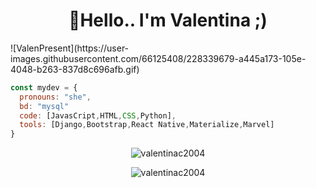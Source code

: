 <h1 align="center">👋Hello.. I'm Valentina ;)</h1>
![ValenPresent](https://user-images.githubusercontent.com/66125408/228339679-a445a173-105e-4048-b263-837d8c696afb.gif)

```js
const mydev = {
  pronouns: "she",
  bd: "mysql"
  code: [JavasCript,HTML,CSS,Python],
  tools: [Django,Bootstrap,React Native,Materialize,Marvel]
}

```

<div align="center">

<p><img align="center" src="https://github-readme-stats.vercel.app/api/top-langs?username=valentinac2004&show_icons=true&locale=en&layout=compact" alt="valentinac2004" /> </p>

<p><img align="center" src="https://github-readme-streak-stats.herokuapp.com/?user=valentinac2004&" alt="valentinac2004" /></p>

</div>
